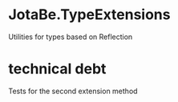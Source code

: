 ﻿# JotaBe.TypeExtensions

Utilities for types based on Reflection

# technical debt

Tests for the second extension method

